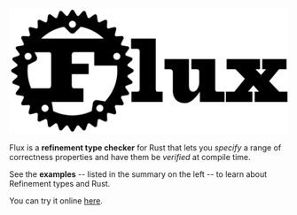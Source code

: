 
![Flux](img/flux-logo.png)

Flux is a **refinement type checker** for Rust that lets you *specify*
a range of correctness properties and have them be *verified* at compile
time.

See the **examples**  -- listed in the summary on the left -- to learn about Refinement types and Rust.

You can try it online [here](https://flux.programming.systems).
